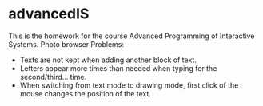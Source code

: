 # advancedIS
This is the homework for the course Advanced Programming of Interactive Systems.
Photo browser
Problems:
- Texts are not kept when adding another block of text.
- Letters appear more times than needed when typing for the second/third... time.
- When switching from text mode to drawing mode, first click of the mouse changes the position of the text.
